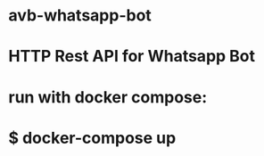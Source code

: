 ﻿
# avb-whatsapp-bot

# HTTP Rest API for Whatsapp Bot

# run with docker compose:
# $ docker-compose up
